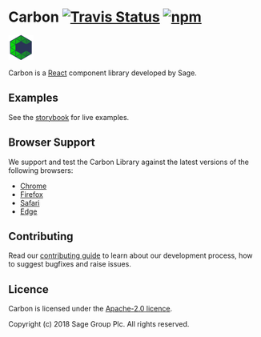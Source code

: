# Carbon [![Travis Status](https://travis-ci.org/Sage/carbon.svg?branch=master)](https://travis-ci.org/Sage/carbon) [![npm](https://img.shields.io/npm/v/carbon-react.svg)](https://www.npmjs.com/package/carbon-react)
<img src="https://raw.githubusercontent.com/Sage/carbon/master/logo/carbon-logo.png" width="50">

Carbon is a [React](https://facebook.github.io/react/) component library developed by Sage.

## Examples

See the [storybook](https://carbon.sage.com/) for live examples.

## Browser Support
We support and test the Carbon Library against the latest versions of the following browsers:
* [Chrome](https://www.google.com/chrome/)
* [Firefox](https://www.mozilla.org/firefox/)
* [Safari](https://www.apple.com/safari/)
* [Edge](https://www.microsoft.com/windows/microsoft-edge)

## Contributing
Read our [contributing guide](https://github.com/Sage/carbon/blob/master/CONTRIBUTING.md) to learn about our development process, how to suggest bugfixes and raise issues.

## Licence
Carbon is licensed under the [Apache-2.0 licence](https://github.com/Sage/carbon/blob/master/LICENSE).

Copyright (c) 2018 Sage Group Plc. All rights reserved.
